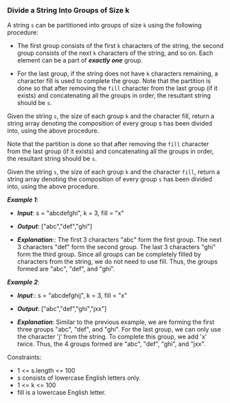 ### Divide a String Into Groups of Size k

A string ```s``` can be partitioned into groups of size ```k``` using the following procedure:

- The first group consists of the first ```k``` characters of the string, the second group consists of the next ```k``` characters of the string, and so on. Each element can be a part of ***exactly one*** group.

- For the last group, if the string does not have ```k``` characters remaining, a character fill is used to complete the group.
Note that the partition is done so that after removing the ```fill``` character from the last group (if it exists) and concatenating all the groups in order, the resultant string should be ```s```.

Given the string ```s```, the size of each group ```k``` and the character fill, return a string array denoting the composition of every group s has been divided into, using the above procedure.

Note that the partition is done so that after removing the ```fill``` character from the last group (if it exists) and concatenating all the groups in order, the resultant string should be ```s```.

Given the string ```s```, the size of each group ```k``` and the character ```fill```, return a string array denoting the composition of every group ```s``` has been divided into, using the above procedure.


***Example 1***:

- ***Input***: s = "abcdefghi", k = 3, fill = "x"

- ***Output***: ["abc","def","ghi"]

- ***Explanation***:: The first 3 characters "abc" form the first group.
The next 3 characters "def" form the second group.
The last 3 characters "ghi" form the third group.
Since all groups can be completely filled by characters from the string, we do not need to use fill.
Thus, the groups formed are "abc", "def", and "ghi".

***Example 2***:

- ***Input***:: s = "abcdefghij", k = 3, fill = "x"

- ***Output***: ["abc","def","ghi","jxx"]

- ***Explanation***: Similar to the previous example, we are forming the first three groups "abc", "def", and "ghi".
For the last group, we can only use the character 'j' from the string. To complete this group, we add 'x' twice.
Thus, the 4 groups formed are "abc", "def", "ghi", and "jxx".

 

Constraints:

- 1 <= s.length <= 100
- s consists of lowercase English letters only.
- 1 <= k <= 100
- fill is a lowercase English letter.